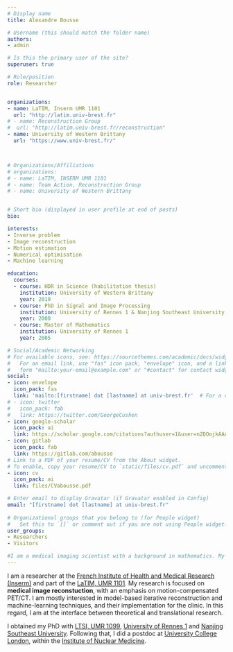 ```yaml
---
# Display name
title: Alexandre Bousse

# Username (this should match the folder name)
authors:
- admin

# Is this the primary user of the site?
superuser: true

# Role/position
role: Researcher


organizations:
- name: LaTIM, Inserm UMR 1101
  url: "http://latim.univ-brest.fr"
# - name: Reconstruction Group
#  url: "http://latim.univ-brest.fr/reconstruction"
- name: University of Western Brittany
  url: "https://www.univ-brest.fr/"



# Organizations/Affiliations
# organizations:
# - name: LaTIM, INSERM UMR 1101
# - name: Team Action, Reconstruction Group
# - name: University of Western Brittany


# Short bio (displayed in user profile at end of posts)
bio: 

interests:
- Inverse problem
- Image reconstruction
- Motion estimation
- Numerical optimisation
- Machine learning

education:
  courses:
  - course: HDR in Science (habilitation thesis) 
    institution: University of Western Brittany 
    year: 2019
  - course: PhD in Signal and Image Processing
    institution: University of Rennes 1 & Nanjing Southeast University
    year: 2008
  - course: Master of Mathematics
    institution: University of Rennes 1
    year: 2005

# Social/Academic Networking
# For available icons, see: https://sourcethemes.com/academic/docs/widgets/#icons
#   For an email link, use "fas" icon pack, "envelope" icon, and a link in the
#   form "mailto:your-email@example.com" or "#contact" for contact widget.
social:
- icon: envelope
  icon_pack: fas
  link: 'mailto:[firstname] dot [lastname] at univ-brest.fr'  # For a direct email link, use "mailto:test@example.org".
# - icon: twitter
#   icon_pack: fab
#   link: https://twitter.com/GeorgeCushen
- icon: google-scholar
  icon_pack: ai
  link: https://scholar.google.com/citations?authuser=1&user=n2DOojkAAAAJ
- icon: gitlab
  icon_pack: fab
  link: https://gitlab.com/abousse
# Link to a PDF of your resume/CV from the About widget.
# To enable, copy your resume/CV to `static/files/cv.pdf` and uncomment the lines below.  
- icon: cv
  icon_pack: ai
  link: files/CVabousse.pdf

# Enter email to display Gravatar (if Gravatar enabled in Config)
email: "[firstname] dot [lastname] at univ-brest.fr"
  
# Organizational groups that you belong to (for People widget)
#   Set this to `[]` or comment out if you are not using People widget.  
user_groups:
- Researchers
- Visitors

#I am a medical imaging scientist with a background in mathematics. My work is oriented towards methodologies and algorithm, and their implementation for patient data. In this regard, I am at the interface between theoretical and translational research. 
---
```


I am a researcher at the [French Institute of Health and Medical Research (Inserm)](https://www.inserm.fr/en/home/) and part of the [LaTIM, UMR 1101](http://latim.univ-brest.fr). My research is focused on **medical image reconstuction**, with an emphasis on motion-compensated PET/CT. I am mostly interested in model-based iterative reconstruction and machine-learning techniques, and their implementation for the clinic. In this regard, I am at the interface between theoretical and translational research.

I obtained my PhD with [LTSI, UMR 1099](http://www.ltsi.univ-rennes1.fr/), [University of Rennes 1](https://www.univ-rennes1.fr/) and [Nanjing Southeast University](https://www.seu.edu.cn/). Following that, I did a postdoc at [University College London](https://www.ucl.ac.uk/), within the [Institute of Nuclear Medicine](https://www.ucl.ac.uk/nuclear-medicine/). 








